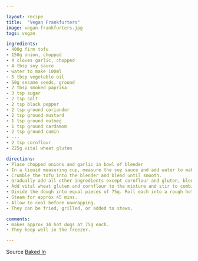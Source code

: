 ```yaml
---

layout: recipe
title:  "Vegan Frankfurters"
image: vegan-frankfurters.jpg
tags: vegan

ingredients:
- 400g firm tofu
- 150g onion, chopped
- 4 cloves garlic, chopped
- 4 tbsp soy sauce
- water to make 100ml
- 5 tbsp vegetable oil
- 50g sesame seeds, ground
- 2 tbsp smoked paprika
- 3 tsp sugar
- 2 tsp salt
- 2 tsp black pepper
- 2 tsp ground coriander
- 2 tsp ground mustard
- 1 tsp ground nutmeg
- 1 tsp ground cardamom
- 2 tsp ground cumin
- ---
- 2 tsp cornflour
- 225g vital wheat gluten

directions:
- Place chopped onions and garlic in bowl of blender
- In a liquid measuring cup, measure the soy sauce and add water to make 100ml. Add to blender and blend.
- Crumble the tofu into the blender and blend until smooth.
- Gradually add all other ingredients except cornflour and gluten, blending as you go. Pour into a large mixing bowl.
- Add vital wheat gluten and cornflour to the mixture and stir to combine. Knead gently - the mixture will be soft but you'll see strands of gluten forming.
- Divide the dough into equal pieces of 75g. Roll each into a rough hot dog shape (doesn't have to be perfect). Wrap each dog in clingfilm and twist the ends shut.
- Steam for approx 45 mins.
- Allow to cool before unwrapping.
- They can be fried, grilled, or added to stews.

comments: 
- makes approx 14 hot dogs at 75g each.
- They keep well in the freezer.

---
```


Source [Baked In](http://www.baked-in.com/2012/06/29/vegetarian-hot-dogs/)